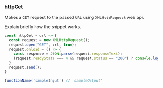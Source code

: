 ### httpGet

Makes a `GET` request to the passed `URL` using `XMLHttpRequest` web api.

Explain briefly how the snippet works.

```js
const httpGet = url => {
  const request = new XMLHttpRequest();
  request.open("GET", url, true);
  request.onload = () => {
    const response = JSON.parse(request.responseText);
    (request.readyState === 4 && request.status == "200") ? console.log(response) : console.error(response);
  }
  request.send();
}
```

```js
functionName('sampleInput') // 'sampleOutput'
```
